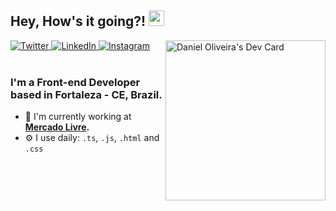 ## Hey, How's it going?! <img src="https://media.giphy.com/media/hvRJCLFzcasrR4ia7z/giphy.gif" width="25px">

<div align="left">
  <a href="https://twitter.com/daniel0liveir4">
    <img
      src="https://img.shields.io/badge/Twitter-black?style=for-the-badge&logo=twitter"
      alt="Twitter"
    />
  </a>
  <a href="https://www.linkedin.com/in/daniel0liver/">
    <img
      src="https://img.shields.io/badge/Linkedin-black?style=for-the-badge&logo=linkedin"
      alt="LinkedIn"
    />
  </a>
  <a href="https://www.instagram.com/daniel0liveir4/">
    <img
      src="https://img.shields.io/badge/Instagram-black?style=for-the-badge&logo=instagram"
      alt="Instagram"
    />
  </a>

  </a>
  <a href="https://app.daily.dev/daniel0liver">
    <img 
      width="256" 
      align="right"
      alt="Daniel Oliveira's Dev Card"
      src="https://api.daily.dev/devcards/4de1c65c10674dc9a416af70a569304c.png?r=4f2" 
    />
  </a>
</div>

<br />

### I'm a Front-end Developer based in Fortaleza - CE, Brazil.

- 🏢  I'm currently working at **[Mercado Livre](https://www.mercadolivre.com.br//).**
- ⚙️  I use daily: `.ts`, `.js`, `.html` and `.css`
